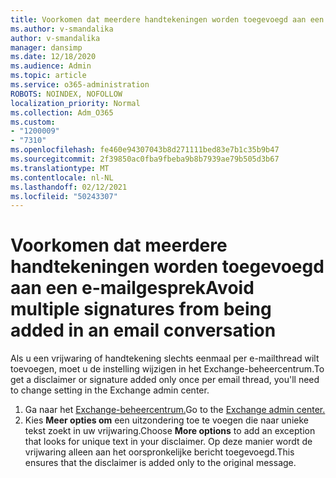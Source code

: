 ```yaml
---
title: Voorkomen dat meerdere handtekeningen worden toegevoegd aan een e-mailgesprek
ms.author: v-smandalika
author: v-smandalika
manager: dansimp
ms.date: 12/18/2020
ms.audience: Admin
ms.topic: article
ms.service: o365-administration
ROBOTS: NOINDEX, NOFOLLOW
localization_priority: Normal
ms.collection: Adm_O365
ms.custom:
- "1200009"
- "7310"
ms.openlocfilehash: fe460e94307043b8d271111bed83e7b1c35b9b47
ms.sourcegitcommit: 2f39850ac0fba9fbeba9b8b7939ae79b505d3b67
ms.translationtype: MT
ms.contentlocale: nl-NL
ms.lasthandoff: 02/12/2021
ms.locfileid: "50243307"
---
```

# <a name="avoid-multiple-signatures-from-being-added-in-an-email-conversation"></a><span data-ttu-id="95fbd-102">Voorkomen dat meerdere handtekeningen worden toegevoegd aan een e-mailgesprek</span><span class="sxs-lookup"><span data-stu-id="95fbd-102">Avoid multiple signatures from being added in an email conversation</span></span>

<span data-ttu-id="95fbd-103">Als u een vrijwaring of handtekening slechts eenmaal per e-mailthread wilt toevoegen, moet u de instelling wijzigen in het Exchange-beheercentrum.</span><span class="sxs-lookup"><span data-stu-id="95fbd-103">To get a disclaimer or signature added only once per email thread, you'll need to change setting in the Exchange admin center.</span></span>

1. <span data-ttu-id="95fbd-104">Ga naar het [Exchange-beheercentrum.](https://go.microsoft.com/fwlink/p/?linkid=2059104)</span><span class="sxs-lookup"><span data-stu-id="95fbd-104">Go to the [Exchange admin center.](https://go.microsoft.com/fwlink/p/?linkid=2059104)</span></span>
2. <span data-ttu-id="95fbd-105">Kies **Meer opties om** een uitzondering toe te voegen die naar unieke tekst zoekt in uw vrijwaring.</span><span class="sxs-lookup"><span data-stu-id="95fbd-105">Choose **More options** to add an exception that looks for unique text in your disclaimer.</span></span> <span data-ttu-id="95fbd-106">Op deze manier wordt de vrijwaring alleen aan het oorspronkelijke bericht toegevoegd.</span><span class="sxs-lookup"><span data-stu-id="95fbd-106">This ensures that the disclaimer is added only to the original message.</span></span>

